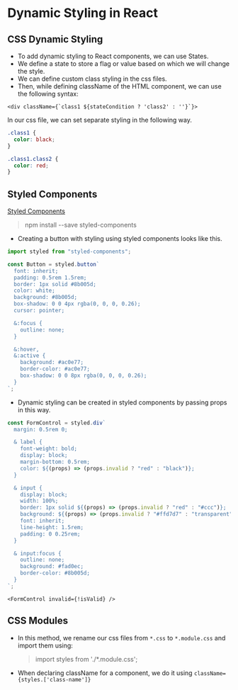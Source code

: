# Dynamic Styling in React

## CSS Dynamic Styling

- To add dynamic styling to React components, we can use States.
- We define a state to store a flag or value based on which we will change the style.
- We can define custom class styling in the css files.
- Then, while defining className of the HTML component, we can use the following syntax:

```
<div className={`class1 ${stateCondition ? 'class2' : ''}`}>
```

In our css file, we can set separate styling in the following way.

```css
.class1 {
  color: black;
}

.class1.class2 {
  color: red;
}
```

## Styled Components

[Styled Components](www.styled-components.com)

> npm install --save styled-components

- Creating a button with styling using styled components looks like this.

```js
import styled from "styled-components";

const Button = styled.button`
  font: inherit;
  padding: 0.5rem 1.5rem;
  border: 1px solid #8b005d;
  color: white;
  background: #8b005d;
  box-shadow: 0 0 4px rgba(0, 0, 0, 0.26);
  cursor: pointer;

  &:focus {
    outline: none;
  }

  &:hover,
  &:active {
    background: #ac0e77;
    border-color: #ac0e77;
    box-shadow: 0 0 8px rgba(0, 0, 0, 0.26);
  }
`;
```

- Dynamic styling can be created in styled components by passing props in this way.

```js
const FormControl = styled.div`
  margin: 0.5rem 0;

  & label {
    font-weight: bold;
    display: block;
    margin-bottom: 0.5rem;
    color: ${(props) => (props.invalid ? "red" : "black")};
  }

  & input {
    display: block;
    width: 100%;
    border: 1px solid ${(props) => (props.invalid ? "red" : "#ccc")};
    background: ${(props) => (props.invalid ? "#ffd7d7" : "transparent")};
    font: inherit;
    line-height: 1.5rem;
    padding: 0 0.25rem;
  }

  & input:focus {
    outline: none;
    background: #fad0ec;
    border-color: #8b005d;
  }
`;
```

```
<FormControl invalid={!isValid} />
```

## CSS Modules

- In this method, we rename our css files from `*.css` to `*.module.css` and import them using:
  > import styles from './\*.module.css';
- When declaring className for a component, we do it using `className={styles.['class-name']}`
